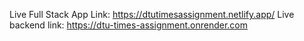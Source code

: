 Live Full Stack App Link: https://dtutimesassignment.netlify.app/
Live backend link: https://dtu-times-assignment.onrender.com
